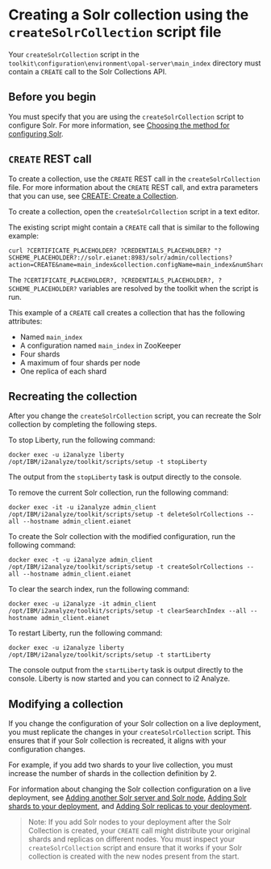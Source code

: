 # Creating a Solr collection using the `createSolrCollection` script file
Your `createSolrCollection` script in the `toolkit\configuration\environment\opal-server\main_index` directory must contain a `CREATE` call to the Solr Collections API.

## Before you begin
You must specify that you are using the `createSolrCollection` script to configure Solr. For more information, see [Choosing the method for configuring Solr](configure_solr_method.md).

## `CREATE` REST call
To create a collection, use the `CREATE` REST call in the `createSolrCollection` file. For more information about the `CREATE` REST call, and extra parameters that you can use, see [CREATE: Create a Collection](https://lucene.apache.org/solr/guide/6_6/collections-api.html#CollectionsAPI-create).

To create a collection, open the `createSolrCollection` script in a text editor.

The existing script might contain a `CREATE` call that is similar to the following example:
```
curl ?CERTIFICATE_PLACEHOLDER? ?CREDENTIALS_PLACEHOLDER? "?SCHEME_PLACEHOLDER?://solr.eianet:8983/solr/admin/collections?action=CREATE&name=main_index&collection.configName=main_index&numShards=4&maxShardsPerNode=4&replicationFactor=1"
```
The `?CERTIFICATE_PLACEHOLDER?, ?CREDENTIALS_PLACEHOLDER?, ?SCHEME_PLACEHOLDER?` variables are resolved by the toolkit when the script is run.

This example of a `CREATE` call creates a collection that has the following attributes:

- Named `main_index`
- A configuration named `main_index` in ZooKeeper
- Four shards
- A maximum of four shards per node
- One replica of each shard

## Recreating the collection
After you change the `createSolrCollection` script, you can recreate the Solr collection by completing the following steps.

To stop Liberty, run the following command:
```
docker exec -u i2analyze liberty /opt/IBM/i2analyze/toolkit/scripts/setup -t stopLiberty
```
The output from the `stopLiberty` task is output directly to the console.

To remove the current Solr collection, run the following command:
```
docker exec -it -u i2analyze admin_client /opt/IBM/i2analyze/toolkit/scripts/setup -t deleteSolrCollections --all --hostname admin_client.eianet
```
To create the Solr collection with the modified configuration, run the following command:
```
docker exec -t -u i2analyze admin_client /opt/IBM/i2analyze/toolkit/scripts/setup -t createSolrCollections --all --hostname admin_client.eianet
```
To clear the search index, run the following command:
```
docker exec -u i2analyze -it admin_client /opt/IBM/i2analyze/toolkit/scripts/setup -t clearSearchIndex --all --hostname admin_client.eianet
```
To restart Liberty, run the following command:
```
docker exec -u i2analyze liberty /opt/IBM/i2analyze/toolkit/scripts/setup -t startLiberty
```
The console output from the `startLiberty` task is output directly to the console.
Liberty is now started and you can connect to i2 Analyze.

## Modifying a collection
If you change the configuration of your Solr collection on a live deployment, you must replicate the changes in your `createSolrCollection` script. This ensures that if your Solr collection is recreated, it aligns with your configuration changes.

For example, if you add two shards to your live collection, you must increase the number of shards in the collection definition by 2.

For information about changing the Solr collection configuration on a live deployment, see [Adding another Solr server and Solr node](configure_solr_add_node.md), [Adding Solr shards to your deployment](configure_solr_add_shard.md), and [Adding Solr replicas to your deployment](configure_solr_add_replica.md).

>Note: If you add Solr nodes to your deployment after the Solr Collection is created, your `CREATE` call might distribute your original shards and replicas on different nodes. You must inspect your `createSolrCollection` script and ensure that it works if your Solr collection is created with the new nodes present from the start.
